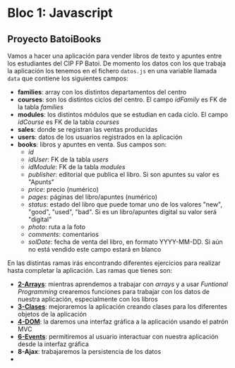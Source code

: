 # Bloc 1: Javascript
## Proyecto BatoiBooks
Vamos a hacer una aplicación para vender libros de texto y apuntes entre los estudiantes del CIP FP Batoi. De momento los datos con los que trabaja la aplicación los tenemos en el fichero `datos.js` en una variable llamada `data` que contiene los siguientes campos:
- **families**: array con los distintos departamentos del centro
- **courses**: son los distintos ciclos del centro. El campo _idFamily_ es FK de la tabla _families_
- **modules**: los distintos módulos que se estudian en cada ciclo. El campo _idCourse_ es FK de la tabla _courses_
- **sales**: donde se registran las ventas producidas
- **users**: datos de los usuarios registrados en la aplicación
- **books**: libros y apuntes en venta. Sus campos son:
  - _id_
  - _idUser_: FK de la tabla _users_
  - _idModule_: FK de la tabla _modules_
  - _publisher_: editorial que publica el libro. Si son apuntes su valor es "Apunts"
  - _price_: precio (numérico)
  - _pages_: páginas del libro/apuntes (numérico)
  - _status_: estado del libro que puede tomar uno de los valores "new", "good", "used", "bad". Si es un libro/apuntes digital su valor será "digital"
  - _photo_: ruta a la foto
  - _comments_: comentarios
  - _solDate_: fecha de venta del libro, en formato YYYY-MM-DD. Si aún no está vendido este campo estará en blanco

En las distintas ramas irás encontrando diferentes ejercicios para realizar hasta completar la aplicación. Las ramas que tienes son:
- [**2-Arrays**](./enunciados/2-Arrays.md): mientras aprendemos a trabajar con _arrays_ y a usar _Funtional Programming_ crearemos funciones para trabajar con los datos de nuestra aplicación, especialmente con los libros
- [**3-Clases**](./enunciados/3-Clases.md): mejoraremos la aplicación creando clases para los diferentes objetos de la aplicación
- [**4-DOM**](./enunciados/4-DOM.md): la daremos una interfaz gráfica a la aplicación usando el patrón MVC
- [**6-Events**](./enunciados/6-Events.md): permitiremos al usuario interactuar con nuestra aplicación desde la interfaz gráfica
- **8-Ajax**: trabajaremos la persistencia de los datos
- 